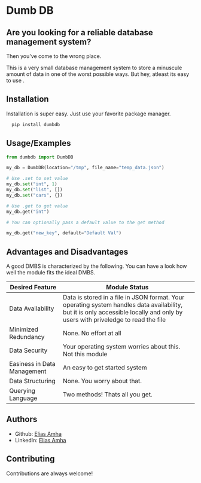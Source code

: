 
# Dumb DB

## Are you looking for a reliable database management system? 
Then you've come to the wrong place. 

This is a very small database management system to store a minuscule amount of data in one of the worst possible ways. But hey, atleast its easy to use .

## Installation

Installation is super easy. Just use your favorite package manager.

```bash
  pip install dumbdb
```
    
## Usage/Examples

```python
from dumbdb import DumbDB

my_db = DumbDB(location="/tmp", file_name="temp_data.json")

# Use .set to set value
my_db.set("int", 1)
my_db.set("list", [])
my_db.set("cars", {})

# Use .get to get value
my_db.get("int")

# You can optionally pass a default value to the get method

my_db.get("new_key", default="Default Val")

```


## Advantages and Disadvantages

A good DMBS is characterized by the following. You can have a look how well the module fits the ideal DMBS.


| Desired Feature | Module Status |
|---|---|
| Data Availability | Data is stored in a file in JSON format. Your operating system handles data availability, but it is only accessible locally and only by users with priveledge to read the file |
| Minimized Redundancy | None. No effort at all |
| Data Security | Your operating system worries about this. Not this module |
| Easiness in Data Management | An easy to get started system |
| Data Structuring | None. You worry about that. |
| Querying Language | Two methods! Thats all you get. |

## Authors

- Github: [Elias Amha](https://www.github.com/0xecho)
- LinkedIn: [Elias Amha](https://www.linkedin.com/in/elijahma)


## Contributing

Contributions are always welcome!


